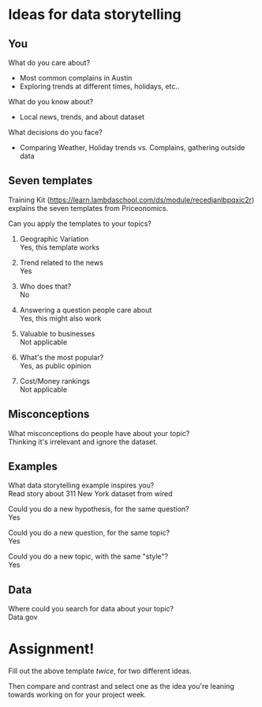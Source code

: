# Ideas for data storytelling

## You

What do you care about?

- Most common complains in Austin
- Exploring trends at different times, holidays, etc..

What do you know about?

- Local news, trends, and about dataset

What decisions do you face?

- Comparing Weather, Holiday trends vs. Complains, gathering outside data

## Seven templates

Training Kit (https://learn.lambdaschool.com/ds/module/recedjanlbpqxic2r) explains the seven templates from Priceonomics.

Can you apply the templates to your topics? 

1. Geographic Variation  
Yes, this template works

2. Trend related to the news  
Yes

3. Who does that?  
No

4. Answering a question people care about  
Yes, this might also work

5. Valuable to businesses  
Not applicable

6. What's the most popular?  
Yes, as public opinion

7. Cost/Money rankings  
Not applicable

## Misconceptions

What misconceptions do people have about your topic?  
Thinking it's irrelevant and ignore the dataset.

## Examples

What data storytelling example inspires you?  
Read story about 311 New York dataset from wired

Could you do a new hypothesis, for the same question?  
Yes

Could you do a new question, for the same topic?  
Yes

Could you do a new topic, with the same "style"?  
Yes

## Data

Where could you search for data about your topic?  
Data.gov

# Assignment!

Fill out the above template *twice*, for two different ideas.  

Then compare and contrast and select one as the idea you're leaning towards
working on for your project week.
